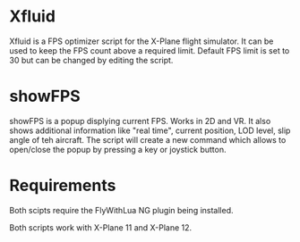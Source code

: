 
# Xfluid

Xfluid is a FPS optimizer script for the X-Plane flight simulator. It can be used to keep the FPS count above a required limit. Default FPS limit is set to 30 but can be changed by editing the script. 

# showFPS

showFPS is a popup displying current FPS. Works in 2D and VR. It also shows additional information like "real time", current position, LOD level, slip angle of teh aircraft. The script will create a new command which allows to open/close the popup by pressing a key or joystick button.

# Requirements

Both scipts require the FlyWithLua NG plugin being installed.

Both scripts work with X-Plane 11 and X-Plane 12.
